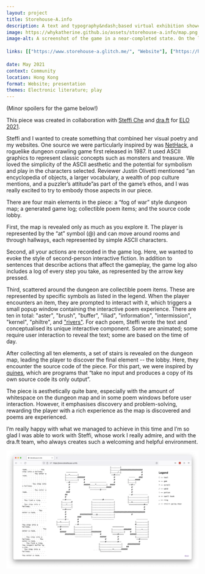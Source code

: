 ```yaml
---
layout: project
title: Storehouse-A.info
description: A text and typography&ndash;based virtual exhibition showcasing interactive visual poetry.
image: https://whykatherine.github.io/assets/storehouse-a.info/map.png
image-alt: A screenshot of the game in a near-completed state. On the left, the game log; in the middle, the dungeon map; on the right, a legend of symbols.

links: [["https://www.storehouse-a.glitch.me/", "Website"], ["https://hasgeek.com/ajaibghar/freefall-future-text/", "Exhibition"]]

date: May 2021
context: Community
location: Hong Kong
format: Website; presentation
themes: Electronic literature; play
---
```


(Minor spoilers for the game below!)

This piece was created in collaboration with [Steffi Che](https://steffiche.com) and [dra.ft](https://dra-ft.site/) for [ELO 2021](https://eliterature.org/elo2021/).

Steffi and I wanted to create something that combined her visual poetry and my websites. One source we were particularly inspired by was [NetHack](https://en.wikipedia.org/wiki/NetHack), a roguelike dungeon crawling game first released in 1987. It used ASCII graphics to represent classic concepts such as monsters and treasure. We loved the simplicity of the ASCII aesthetic and the potential for symbolism and play in the characters selected. Reviewer Justin Olivetti mentioned “an encyclopedia of objects, a larger vocabulary, a wealth of pop culture mentions, and a puzzler’s attitude”as part of the game’s ethos, and I was really excited to try to embody those aspects in our piece.

There are four main elements in the piece: a “fog of war” style dungeon map; a generated game log; collectible poem items; and the source code lobby.

First, the map is revealed only as much as you explore it. The player is represented by the “at” symbol (@) and can move around rooms and through hallways, each represented by simple ASCII characters.

Second, all your actions are recorded in the game log. Here, we wanted to evoke the style of second-person interactive fiction. In addition to sentences that describe actions that affect the gameplay, the game log also includes a log of every step you take, as represented by the arrow key pressed.

Third, scattered around the dungeon are collectible poem items. These are represented by specific symbols as listed in the legend. When the player encounters an item, they are prompted to interact with it, which triggers a small popup window containing the interactive poem experience. There are ten in total: "aster", "brush", "buffer", "iliad", "information", "intermission", "kernel", "philtre", and <a href="/work/rivers/">"rivers"</a>. For each poem, Steffi wrote the text and conceptualised its unique interactive component. Some are animated; some require user interaction to reveal the text; some are based on the time of day.

After collecting all ten elements, a set of stairs is revealed on the dungeon map, leading the player to discover the final element&nbsp;--&nbsp;the lobby. Here, they encounter the source code of the piece. For this part, we were inspired by [quines](https://en.wikipedia.org/wiki/Quine_(computing)), which are programs that “take no input and produces a copy of its own source code its only output”.

The piece is aesthetically quite bare, especially with the amount of whitespace on the dungeon map and in some poem windows before user interaction. However, it emphasises discovery and problem-solving, rewarding the player with a rich experience as the map is discovered and poems are experienced.

I’m really happy with what we managed to achieve in this time and I’m so glad I was able to work with Steffi, whose work I really admire, and with the dra.ft team, who always creates such a welcoming and helpful environment.

<div class="gallery">
  <img src="/assets/storehouse-a.info/map.png" alt="A screenshot of the game in a near-completed state. On the left, the game log; in the middle, the dungeon map; on the right, a legend of symbols.">
</div>